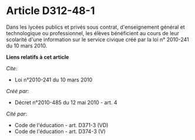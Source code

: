 # Article D312-48-1

Dans les lycées publics et privés sous contrat, d'enseignement général et technologique ou professionnel, les élèves
bénéficient au cours de leur scolarité d'une information sur le service civique créé par la loi n° 2010-241 du 10 mars 2010.

**Liens relatifs à cet article**

_Cite_:

  - Loi n°2010-241 du 10 mars 2010

_Créé par_:

  - Décret n°2010-485 du 12 mai 2010 - art. 4

_Cité par_:

  - Code de l'éducation - art. D371-3 (VD)
  - Code de l'éducation - art. D374-3 (V)

